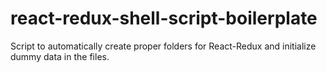 # react-redux-shell-script-boilerplate

Script to automatically create proper folders for React-Redux and initialize dummy data in the files.
